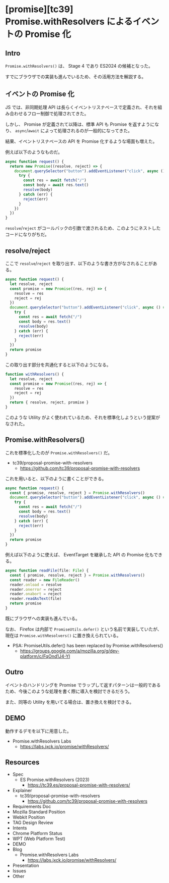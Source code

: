 # [promise][tc39] Promise.withResolvers によるイベントの Promise 化

## Intro

`Promise.withResolvers()` は、 Stage 4 であり ES2024 の候補となった。

すでにブラウザでの実装も進んでいるため、その活用方法を解説する。


## イベントの Promise 化

JS では、非同期処理 API は長らくイベントリスナベースで定義され、それを組み合わせるフロー制御で処理されてきた。

しかし、 Promise が定義されて以降は、標準 API も Promise を返すようになり、 `async`/`await` によって処理されるのが一般的になってきた。

結果、イベントリスナベースの API を Promise 化するような場面も増えた。

例えば以下のようなものだ。

```js
async function request() {
  return new Promise((resolve, reject) => {
    document.querySelector("button").addEventListener("click", async () => {
      try {
        const res = await fetch("/")
        const body = await res.text()
        resolve(body)
      } catch (err) {
        reject(err)
      }
    })
  })
}
```

`resolve`/`reject` がコールバックの引数で渡されるため、このようにネストしたコードになりがちだ。


## resolve/reject

ここで `resolve`/`reject` を取り出す、以下のような書き方がなされることがある。

```js
async function request() {
  let resolve, reject
  const promise = new Promise((res, rej) => {
    resolve = res
    reject = rej
  })
  document.querySelector("button").addEventListener("click", async () => {
    try {
      const res = await fetch("/")
      const body = res.text()
      resolve(body)
    } catch (err) {
      reject(err)
    }
  })
  return promise
}
```

この取り出す部分を共通化すると以下のようになる。

```js
function withResolvers() {
  let resolve, reject
  const promise = new Promise((res, rej) => {
    resolve = res
    reject = rej
  })
  return { resolve, reject, promise }
}
```

このような Utility がよく使われているため、それを標準化しようという提案がなされた。


## Promise.withResolvers()

これを標準化したのが `Promise.withResolvers()` だ。

- tc39/proposal-promise-with-resolvers
  - https://github.com/tc39/proposal-promise-with-resolvers

これを用いると、以下のように書くことができる。

```js
async function request() {
  const { promise, resolve, reject } = Promise.withResolvers()
  document.querySelector("button").addEventListener("click", async () => {
    try {
      const res = await fetch("/")
      const body = res.text()
      resolve(body)
    } catch (err) {
      reject(err)
    }
  })
  return promise
}
```

例えば以下のように使えば、 EventTarget を継承した API の Promise 化もできる。

```js
async function readFile(file: File) {
  const { promise, resolve, reject } = Promise.withResolvers()
  const reader = new FileReader()
  reader.onload = resolve
  reader.onerror = reject
  reader.onabort = reject
  reader.readAsText(file)
  return promise
}
```

既にブラウザへの実装も進んでいる。

なお、 Firefox は内部で `PromiseUtils.defer()` という名前で実装していたが、現在は `Promise.withResolvers()` に置き換えられている。

- PSA: PromiseUtils.defer() has been replaced by Promise.withResolvers()
  - https://groups.google.com/a/mozilla.org/g/dev-platform/c/FqOnd1J4-YI


## Outro

イベントのハンドリングを Promise でラップして返すパターンは一般的であるため、今後このような処理を書く際に導入を検討できるだろう。

また、同等の Utility を用いてる場合は、置き換えを検討できる。


## DEMO

動作するデモを以下に用意した。

- Promise.withResolvers Labs
  - https://labs.jxck.io/promise/withResolvers/


## Resources

- Spec
  - ES Promise.withResolvers (2023)
    - https://tc39.es/proposal-promise-with-resolvers/
- Explainer
  - tc39/proposal-promise-with-resolvers
    - https://github.com/tc39/proposal-promise-with-resolvers
- Requirements Doc
- Mozilla Standard Position
- Webkit Position
- TAG Design Review
- Intents
- Chrome Platform Status
- WPT (Web Platform Test)
- DEMO
- Blog
  - Promise.withResolvers Labs
    - https://labs.jxck.io/promise/withResolvers/
- Presentation
- Issues
- Other